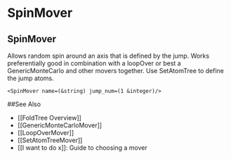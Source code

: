 # SpinMover
## SpinMover

Allows random spin around an axis that is defined by the jump. Works preferentially good in combination with a loopOver or best a GenericMonteCarlo and other movers together. Use SetAtomTree to define the jump atoms.

```
<SpinMover name=(&string) jump_num=(1 &integer)/>
```


##See Also

* [[FoldTree Overview]]
* [[GenericMonteCarloMover]]
* [[LoopOverMover]]
* [[SetAtomTreeMover]]
* [[I want to do x]]: Guide to choosing a mover